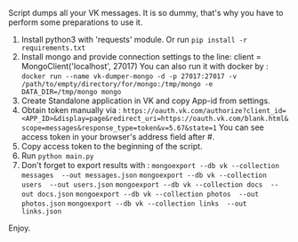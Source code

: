 Script dumps all your VK messages. It is so dummy, that's why you have to perform some preparations to use it.

1. Install python3 with 'requests' module. Or run `pip install -r requirements.txt`
2. Install mongo and provide connection settings to the line: client = MongoClient('localhost', 27017)
You can also run it with docker by : `docker run --name vk-dumper-mongo -d -p 27017:27017 -v /path/to/empty/directory/for/mongo:/tmp/mongo -e DATA_DIR=/tmp/mongo mongo`
3. Create Standalone application in VK and copy App-id from settings.
4. Obtain token manually via : `https://oauth.vk.com/authorize?client_id=<APP_ID>&display=page&redirect_uri=https://oauth.vk.com/blank.html&scope=messages&response_type=token&v=5.67&state=1`
You can see access token in your browser's address field after #.
5. Copy access token to the beginning of the script.
6. Run `python main.py`
7. Don't forget to export results with : 
`mongoexport --db vk --collection messages  --out messages.json`
`mongoexport --db vk --collection users  --out users.json`
`mongoexport --db vk --collection docs  --out docs.json`
`mongoexport --db vk --collection photos  --out photos.json`
`mongoexport --db vk --collection links  --out links.json`

Enjoy.
